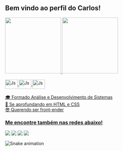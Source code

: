 ## Bem vindo ao perfil do Carlos!
<div>
  <a href="https://github.com/carloshmt">
  <img height="180em" src="https://github-readme-stats.vercel.app/api?username=carloshmt&show_icons=true&theme=synthwave&include_all_commits=true&count_private=true"/>
  <img height="180em" src="https://github-readme-stats.vercel.app/api/top-langs/?username=carloshmt&layout=compact&langs_count=6&theme=synthwave"/>
</div>
<div style="display: inline_block"><br>
  <img align="center" alt="Js" height="30" width="40" src="https://cdn.jsdelivr.net/gh/devicons/devicon/icons/photoshop/photoshop-line.svg">
  <img align="center" alt="Js" height="30" width="40" src="https://cdn.jsdelivr.net/gh/devicons/devicon/icons/windows8/windows8-original.svg">
  <img align="center" alt="Js" height="30" width="40" src="https://cdn.jsdelivr.net/gh/devicons/devicon/icons/canva/canva-original.svg">
</div>
 
 <br>
  🎓 Formado Análise e Desenvolvimento de Sistemas <br>
  🌱 Se aprofundando em HTML e CSS <br>
  😎 Querendo ser front-ender
  
  ### Me encontre também nas redes abaixo!
 
<div> 
  <a href="https://www.instagram.com/carloshmt/" target="_blank"><img src="https://img.shields.io/badge/-Instagram-%23E4405F?style=for-the-badge&logo=instagram&logoColor=white" target="_blank"></a>
 <a href="https://discord.gg/WK3kHDMv" target="_blank"><img src="https://img.shields.io/badge/Discord-7289DA?style=for-the-badge&logo=discord&logoColor=white" target="_blank"></a> 
 <a href = "mailto:carloshmtorr@gmail.com"><img src="https://img.shields.io/badge/-Gmail-%23333?style=for-the-badge&logo=gmail&logoColor=white" target="_blank"></a>
 <a href="https://www.linkedin.com/in/carloshmt/" target="_blank"><img src="https://img.shields.io/badge/-LinkedIn-%230077B5?style=for-the-badge&logo=linkedin&logoColor=white" target="_blank"></a> 
 
  ![Snake animation](https://github.com/carloshmt/carloshmt/blob/output/github-contribution-grid-snake.svg)

</div>

